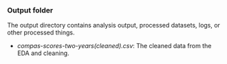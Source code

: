 ### Output folder

The output directory contains analysis output, processed datasets, logs, or other processed things.

+ *compas-scores-two-years(cleaned).csv*: The cleaned data from the EDA and cleaning.